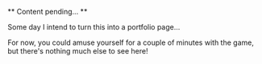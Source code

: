 ** Content pending... **

Some day I intend to turn this into a portfolio page...

For now, you could amuse yourself for a couple of minutes with the game, but there's nothing much else to see here!
